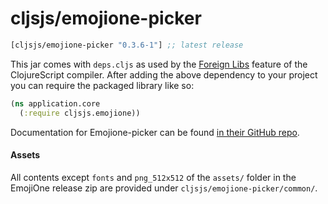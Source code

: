 # cljsjs/emojione-picker


[](dependency)
```clojure
[cljsjs/emojione-picker "0.3.6-1"] ;; latest release
```
[](/dependency)

This jar comes with `deps.cljs` as used by the [Foreign Libs][flibs] feature
of the ClojureScript compiler. After adding the above dependency to your project
you can require the packaged library like so:

```clojure
(ns application.core
  (:require cljsjs.emojione))
```

Documentation for Emojione-picker can be found [in their GitHub repo](https://github.com/tommoor/emojione-picker).

#### Assets

All contents except `fonts` and `png_512x512` of the `assets/` folder
in the EmojiOne release zip are provided under
`cljsjs/emojione-picker/common/`.

[flibs]: https://clojurescript.org/reference/packaging-foreign-deps
